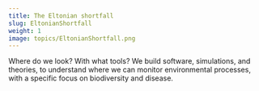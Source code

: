 ```yaml
---
title: The Eltonian shortfall
slug: EltonianShortfall
weight: 1
image: topics/EltonianShortfall.png
---
```


Where do we look? With what tools? We build software, simulations, and theories, to understand where we can monitor environmental processes, with a specific focus on biodiversity and disease.

<!--more-->
